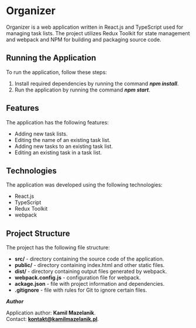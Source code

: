 # Organizer

Organizer is a web application written in React.js and TypeScript used for managing task lists.
The project utilizes Redux Toolkit for state management and webpack and NPM for building and packaging source code.

## Running the Application
To run the application, follow these steps:

1. Install required dependencies by running the command ***npm install***.
2. Run the application by running the command ***npm start***.

## Features

The application has the following features:

- Adding new task lists.
- Editing the name of an existing task list.
- Adding new tasks to an existing task list.
- Editing an existing task in a task list.

## Technologies

The application was developed using the following technologies:

- React.js
- TypeScript
- Redux Toolkit
- webpack

## Project Structure

The project has the following file structure:

- **src/** - directory containing the source code of the application.
- **public/** - directory containing index.html and other static files.
- **dist/** - directory containing output files generated by webpack.
- **webpack.config.js** - configuration file for webpack.
- **ackage.json** - file with project information and dependencies.
- **.gitignore** - file with rules for Git to ignore certain files.

***Author***

Application author: **Kamil Mazelanik**.  <br>
Contact: **kontakt@kamilmazelanik.pl**.

